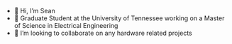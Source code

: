 - 👋 Hi, I’m Sean
- 🌱 Graduate Student at the University of Tennessee working on a Master of Science in Electrical Engineering
- 💞️ I’m looking to collaborate on any hardware related projects
<!--- - 👀 I’m interested in ... --->
<!--- - 📫 How to reach me ... --->

<!---
LumbermanOne/LumbermanOne is a ✨ special ✨ repository because its `README.md` (this file) appears on your GitHub profile.
You can click the Preview link to take a look at your changes.
--->
